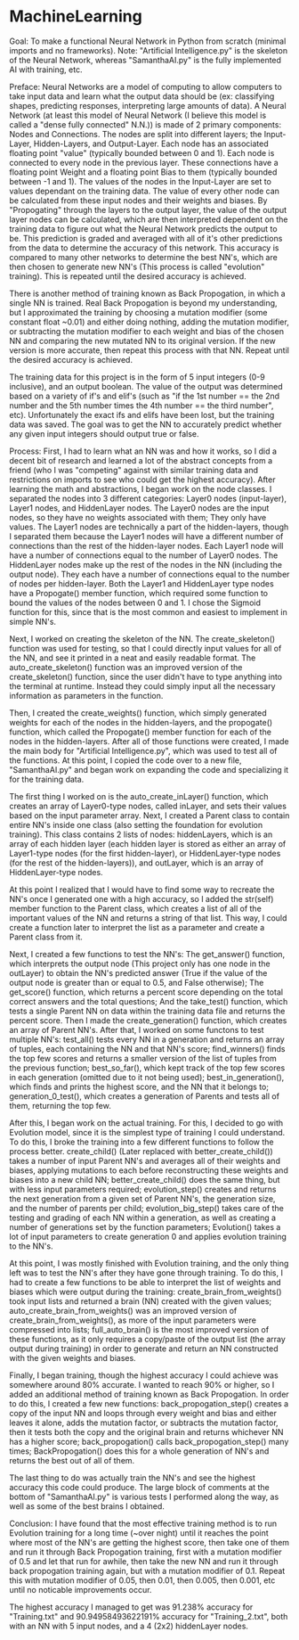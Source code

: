 # MachineLearning
Goal: To make a functional Neural Network in Python from scratch (minimal imports and no frameworks).
Note: "Artificial Intelligence.py" is the skeleton of the Neural Network, whereas "SamanthaAI.py" is the fully implemented AI with training, etc.

Preface:
Neural Networks are a model of computing to allow computers to take input data and learn what the output data should be (ex: classifying shapes, predicting responses, interpreting large amounts of data). A Neural Network (at least this model of Neural Network (I believe this model is called a "dense fully connected" N.N.)) is made of 2 primary components: Nodes and Connections. The nodes are split into different layers; the Input-Layer, Hidden-Layers, and Output-Layer. Each node has an associated floating point "value" (typically bounded between 0 and 1). Each node is connected to every node in the previous layer. These connections have a floating point Weight and a floating point Bias to them (typically bounded between -1 and 1). The values of the nodes in the Input-Layer are set to values dependant on the training data. The value of every other node can be calculated from these input nodes and their weights and biases. By "Propogating" through the layers to the output layer, the value of the output layer nodes can be calculated, which are then interpreted dependent on the training data to figure out what the Neural Network predicts the output to be. This prediction is graded and averaged with all of it's other predictions from the data to determine the accuracy of this network. This accuracy is compared to many other networks to determine the best NN's, which are then chosen to generate new NN's (This process is called "evolution" training). This is repeated until the desired accuracy is achieved.

There is another method of training known as Back Propogation, in which a single NN is trained. Real Back Propogation is beyond my understanding, but I approximated the training by choosing a mutation modifier (some constant float ~0.01) and either doing nothing, adding the mutation modifier, or subtracting the mutation modifier to each weight and bias of the chosen NN and comparing the new mutated NN to its original version. If the new version is more accurate, then repeat this process with that NN. Repeat until the desired accuracy is achieved.

The training data for this project is in the form of 5 input integers (0-9 inclusive), and an output boolean. The value of the output was determined based on a variety of if's and elif's (such as "if the 1st number == the 2nd number and the 5th number times the 4th number == the third number", etc). Unfortunately the exact ifs and elifs have been lost, but the training data was saved. The goal was to get the NN to accurately predict whether any given input integers should output true or false.

Process:
First, I had to learn what an NN was and how it works, so I did a decent bit of research and learned a lot of the abstract concepts from a friend (who I was "competing" against with similar training data and restrictions on imports to see who could get the highest accuracy).
After learning the math and abstractions, I began work on the node classes. I separated the nodes into 3 different categories: Layer0 nodes (input-layer), Layer1 nodes, and HiddenLayer nodes. The Layer0 nodes are the input nodes, so they have no weights associated with them; They only have values. The Layer1 nodes are technically a part of the hidden-layers, though I separated them because the Layer1 nodes will have a different number of connections than the rest of the hidden-layer nodes. Each Layer1 node will have a number of connections equal to the number of Layer0 nodes. The HiddenLayer nodes make up the rest of the nodes in the NN (including the output node). They each have a number of connections equal to the number of nodes per hidden-layer. Both the Layer1 and HiddenLayer type nodes have a Propogate() member function, which required some function to bound the values of the nodes between 0 and 1. I chose the Sigmoid function for this, since that is the most common and easiest to implement in simple NN's.

Next, I worked on creating the skeleton of the NN. The create_skeleton() function was used for testing, so that I could directly input values for all of the NN, and see it printed in a neat and easily readable format. The auto_create_skeleton() function was an improved version of the create_skeleton() function, since the user didn't have to type anything into the terminal at runtime. Instead they could simply input all the necessary information as parameters in the function.

Then, I created the create_weights() function, which simply generated weights for each of the nodes in the hidden-layers, and the propogate() function, which called the Propogate() member function for each of the nodes in the hidden-layers. After all of those functions were created, I made the main body for "Artificial Intelligence.py", which was used to test all of the functions. At this point, I copied the code over to a new file, "SamanthaAI.py" and began work on expanding the code and specializing it for the training data.

The first thing I worked on is the auto_create_inLayer() function, which creates an array of Layer0-type nodes, called inLayer, and sets their values based on the input parameter array. Next, I created a Parent class to contain entire NN's inside one class (also setting the foundation for evolution training). This class contains 2 lists of nodes: hiddenLayers, which is an array of each hidden layer (each hidden layer is stored as either an array of Layer1-type nodes (for the first hidden-layer), or HiddenLayer-type nodes (for the rest of the hidden-layers)), and outLayer, which is an array of HiddenLayer-type nodes.

At this point I realized that I would have to find some way to recreate the NN's once I generated one with a high accuracy, so I added the str(self) member function to the Parent class, which creates a list of all of the important values of the NN and returns a string of that list. This way, I could create a function later to interpret the list as a parameter and create a Parent class from it.

Next, I created a few functions to test the NN's: The get_answer() function, which interprets the output node (This project only has one node in the outLayer) to obtain the NN's predicted answer (True if the value of the output node is greater than or equal to 0.5, and False otherwise); The get_score() function, which returns a percent score depending on the total correct answers and the total questions; And the take_test() function, which tests a single Parent NN on data within the training data file and returns the percent score. Then I made the create_generation() function, which creates an array of Parent NN's. After that, I worked on some functons to test multiple NN's: test_all() tests every NN in a generation and returns an array of tuples, each containing the NN and that NN's score; find_winners() finds the top few scores and returns a smaller version of the list of tuples from the previous function; best_so_far(), which kept track of the top few scores in each generation (omitted due to it not being used); best_in_generation(), which finds and prints the highest score, and the NN that it belongs to; generation_0_test(), which creates a generation of Parents and tests all of them, returning the top few.

After this, I began work on the actual training. For this, I decided to go with Evolution model, since it is the simplest type of training I could understand. To do this, I broke the training into a few different functions to follow the process better. create_child() (Later replaced with better_create_child()) takes a number of input Parent NN's and averages all of their weights and biases, applying mutations to each before reconstructing these weights and biases into a new child NN; better_create_child() does the same thing, but with less input parameters required; evolution_step() creates and returns the next generation from a given set of Parent NN's, the generation size, and the number of parents per child; evolution_big_step() takes care of the testing and grading of each NN within a generation, as well as creating a number of generations set by the function parameters; Evolution() takes a lot of input parameters to create generation 0 and applies evolution training to the NN's.

At this point, I was mostly finished with Evolution training, and the only thing left was to test the NN's after they have gone through training. To do this, I had to create a few functions to be able to interpret the list of weights and biases which were output during the training: create_brain_from_weights() took input lists and returned a brain (NN) created with the given values; auto_create_brain_from_weights() was an improved version of create_brain_from_weights(), as more of the input parameters were compressed into lists; full_auto_brain() is the most improved version of these functions, as it only requires a copy/paste of the output list (the array output during training) in order to generate and return an NN constructed with the given weights and biases.

Finally, I began training, though the highest accuracy I could achieve was somewhere around 80% accurate. I wanted to reach 90% or higher, so I added an additional method of training known as Back Propogation. In order to do this, I created a few new functions: back_propogation_step() creates a copy of the input NN and loops through every weight and bias and either leaves it alone, adds the mutation factor, or subtracts the mutation factor, then it tests both the copy and the original brain and returns whichever NN has a higher score; back_propogation() calls back_propogation_step() many times; BackPropogation() does this for a whole generation of NN's and returns the best out of all of them.

The last thing to do was actually train the NN's and see the highest accuracy this code could produce. The large block of comments at the bottom of "SamanthaAI.py" is various tests I performed along the way, as well as some of the best brains I obtained.

Conclusion:
I have found that the most effective training method is to run Evolution training for a long time (~over night) until it reaches the point where most of the NN's are getting the highest score, then take one of them and run it through Back Propogation training, first with a mutation modifier of 0.5 and let that run for awhile, then take the new NN and run it through back propogation training again, but with a mutation modifier of 0.1. Repeat this with mutation modifier of 0.05, then 0.01, then 0.005, then 0.001, etc until no noticable improvements occur.

The highest accuracy I managed to get was 91.238% accuracy for "Training.txt" and 90.94958493622191% accuracy for "Training_2.txt", both with an NN with 5 input nodes, and a 4 (2x2) hiddenLayer nodes.
